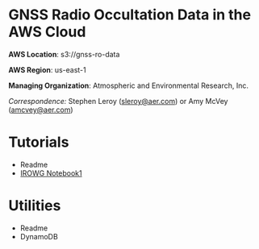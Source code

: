 GNSS Radio Occultation Data in the AWS Cloud
============================================

**AWS Location**: s3://gnss-ro-data

**AWS Region**: us-east-1  

**Managing Organization**: Atmospheric and Environmental Research, Inc.

*Correspondence:* Stephen Leroy (sleroy@aer.com) or Amy McVey (amcvey@aer.com)


# Tutorials
- Readme
- [IROWG Notebook1](https://github.com/gnss-ro/aws-opendata/blob/master/tutorials/opac7irowg9_workshop.ipynb)  


# Utilities
- Readme
- DynamoDB
